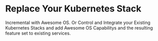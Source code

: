 # Replace Your Kubernetes Stack
Incremental with Awesome OS. Or Control and Integrate your Existing Kubernetes Stacks and add Awesome OS 
Capabilitys and the resulting feature set to existing services.
